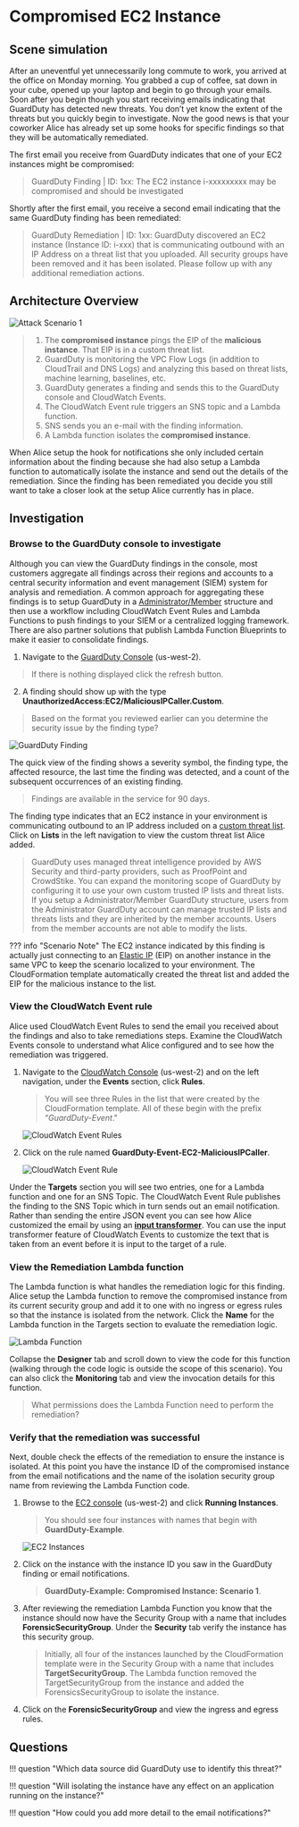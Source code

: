 # Compromised EC2 Instance

## Scene simulation

After an uneventful yet unnecessarily long commute to work, you arrived at the office on Monday morning. You grabbed a cup of coffee, sat down in your cube, opened up your laptop and begin to go through your emails. Soon after you begin though you start receiving emails indicating that GuardDuty has detected new threats. You don’t yet know the extent of the threats but you quickly begin to investigate. Now the good news is that your coworker Alice has already set up some hooks for specific findings so that they will be automatically remediated.

The first email you receive from GuardDuty indicates that one of your EC2 instances might be compromised:

> GuardDuty Finding | ID: 1xx: The EC2 instance i-xxxxxxxxx may be compromised and should be investigated

Shortly after the first email, you receive a second email indicating that the same GuardDuty finding has been remediated:

> GuardDuty Remediation | ID: 1xx: GuardDuty discovered an EC2 instance (Instance ID: i-xxx) that is communicating outbound with an IP Address on a threat list that you uploaded.  All security groups have been removed and it has been isolated. Please follow up with any additional remediation actions.

## Architecture Overview

![Attack Scenario 1](images/attack1.png "Attack Scenario 1")

> 1. The **compromised instance** pings the EIP of the **malicious instance**. That EIP is in a custom threat list.
> 2. GuardDuty is monitoring the VPC Flow Logs (in addition to CloudTrail and DNS Logs) and analyzing this based on threat lists, machine learning, baselines, etc.
> 3. GuardDuty generates a finding and sends this to the GuardDuty console and CloudWatch Events.
> 4. The CloudWatch Event rule triggers an SNS topic and a Lambda function.
> 5. SNS sends you an e-mail with the finding information.
> 6. A Lambda function isolates the **compromised instance**.


When Alice setup the hook for notifications she only included certain information about the finding because she had also setup a Lambda function to automatically isolate the instance and send out the details of the remediation.  Since the finding has been remediated you decide you still want to take a closer look at the setup Alice currently has in place.

## Investigation

### Browse to the GuardDuty console to investigate

Although you can view the GuardDuty findings in the console, most customers aggregate all findings across their regions and accounts to a central security information and event management (SIEM) system for analysis and remediation.  A common approach for aggregating these findings is to setup GuardDuty in a <a href="https://docs.aws.amazon.com/guardduty/latest/ug/guardduty_accounts.html" target="_blank">Administrator/Member</a> structure and then use a workflow including CloudWatch Event Rules and Lambda Functions to push findings to your SIEM or a centralized logging framework.  There are also partner solutions that publish Lambda Function Blueprints to make it easier to consolidate findings.

1. Navigate to the <a href="https://us-west-2.console.aws.amazon.com/guardduty/home?" target="_blank">GuardDuty Console</a> (us-west-2).
> If there is nothing displayed click the refresh button.

2. A finding should show up with the type **UnauthorizedAccess:EC2/MaliciousIPCaller.Custom**.
> Based on the format you reviewed earlier can you determine the security issue by the finding type?

![GuardDuty Finding](images/screenshot5.png "GuardDuty Finding")

The quick view of the finding shows a severity symbol, the finding type, the affected resource, the last time the finding was detected, and a count of the subsequent occurrences of an existing finding.  

> Findings are available in the service for 90 days.

The finding type indicates that an EC2 instance in your environment is communicating outbound to an IP address included on a <a href="https://docs.aws.amazon.com/guardduty/latest/ug/guardduty_upload_lists.html" target="_blank">custom threat list</a>. Click on **Lists** in the left navigation to view the custom threat list Alice added.

> GuardDuty uses managed threat intelligence provided by AWS Security and third-party providers, such as ProofPoint and CrowdStike. You can expand the monitoring scope of GuardDuty by configuring it to use your own custom trusted IP lists and threat lists.  If you setup a Administrator/Member GuardDuty structure, users from the Administrator GuardDuty account can manage trusted IP lists and threats lists and they are inherited by the member accounts.  Users from the member accounts are not able to modify the lists.  

??? info "Scenario Note"
	The EC2 instance indicated by this finding is actually just connecting to an [Elastic IP](https://docs.aws.amazon.com/AWSEC2/latest/UserGuide/elastic-ip-addresses-eip.html) (EIP) on another instance in the same VPC to keep the scenario localized to your environment. The CloudFormation template automatically created the threat list and added the EIP for the malicious instance to the list.

### View the CloudWatch Event rule

Alice used CloudWatch Event Rules to send the email you received about the findings and also to take remediations steps. Examine the CloudWatch Events console to understand what Alice configured and to see how the remediation was triggered.

1.  Navigate to the <a href="https://us-west-2.console.aws.amazon.com/cloudwatch/home?" target="_blank">CloudWatch Console</a> (us-west-2) and on the left navigation, under the **Events** section, click **Rules**.

    > You will see three Rules in the list that were created by the CloudFormation template. All of these begin with the prefix “*GuardDuty-Event*."

	![CloudWatch Event Rules](images/screenshot6.png "CloudWatch Event Rules")

2.	Click on the rule named **GuardDuty-Event-EC2-MaliciousIPCaller**.

	![CloudWatch Event Rule](images/screenshot7.png "CloudWatch Event Rule")

Under the **Targets** section you will see two entries, one for a Lambda function and one for an SNS Topic.  The CloudWatch Event Rule publishes the finding to the SNS Topic which in turn sends out an email notification.  Rather than sending the entire JSON event you can see how Alice customized the email by using an **<a href="https://docs.aws.amazon.com/AmazonCloudWatch/latest/events/CloudWatch-Events-Input-Transformer-Tutorial.html" target="_blank">input transformer</a>**. You can use the input transformer feature of CloudWatch Events to customize the text that is taken from an event before it is input to the target of a rule.

### View the Remediation Lambda function

The Lambda function is what handles the remediation logic for this finding. Alice setup the Lambda function to remove the compromised instance from its current security group and add it to one with no ingress or egress rules so that the instance is isolated from the network. Click the **Name** for the Lambda function in the Targets section to evaluate the remediation logic.

![Lambda Function](images/screenshot8.png "Lambda Function")

Collapse the **Designer** tab and scroll down to view the code for this function (walking through the code logic is outside the scope of this scenario). You can also click the **Monitoring** tab and view the invocation details for this function.

> What permissions does the Lambda Function need to perform the remediation?

### Verify that the remediation was successful

Next, double check the effects of the remediation to ensure the instance is isolated.  At this point you have the instance ID of the compromised instance from the email notifications and the name of the isolation security group name from reviewing the Lambda Function code.

1.	Browse to the <a href="https://us-west-2.console.aws.amazon.com/ec2/v2" target="_blank">EC2 console</a> (us-west-2) and click **Running Instances**.

    > You should see four instances with names that begin with **GuardDuty-Example**.

    ![EC2 Instances](images/EC2Console.png "EC2 Instances")

2.  Click on the instance with the instance ID you saw in the GuardDuty finding or email notifications.

    > **GuardDuty-Example: Compromised Instance: Scenario 1**.  

3.  After reviewing the remediation Lambda Function you know that the instance should now have the Security Group with a name that includes **ForensicSecurityGroup**.  Under the **Security** tab verify the instance has this security group.

    > Initially, all four of the instances launched by the CloudFormation template were in the Security Group with a name that includes **TargetSecurityGroup**. The Lambda function removed the TargetSecurityGroup from the instance and added the ForensicsSecurityGroup to isolate the instance.

4. Click on the **ForensicSecurityGroup** and view the ingress and egress rules.

## Questions

!!! question "Which data source did GuardDuty use to identify this threat?"

!!! question "Will isolating the instance have any effect on an application running on the instance?"

!!! question "How could you add more detail to the email notifications?"
